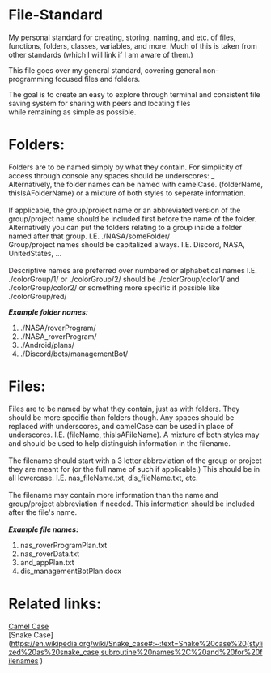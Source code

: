 # File-Standard
 My personal standard for creating, storing, naming, and etc. of files, functions, folders, classes, variables, and more.
 Much of this is taken from other standards (which I will link if I am aware of them.)
 
 This file goes over my general standard, covering general non-programming focused files and folders.

 The goal is to create an easy to explore through terminal and consistent file saving system for sharing with peers and locating files\
 while remaining as simple as possible.

# Folders:
Folders are to be named simply by what they contain.  For simplicity of access through console any spaces should be underscores: _  
Alternatively, the folder names can be named with camelCase. (folderName, thisIsAFolderName) or a mixture of both styles to seperate 
information.\
\
If applicable, the group/project name or an abbreviated version of the group/project name should be included first before the name of the folder.  
Alternatively you can put the folders relating to a group inside a folder named after that group.  I.E. ./NASA/someFolder/  
Group/project names should be capitalized always.  I.E. Discord, NASA, UnitedStates, ...\
\
Descriptive names are preferred over numbered or alphabetical names I.E. ./colorGroup/1/ or ./colorGroup/2/ should be 
./colorGroup/color1/ and ./colorGroup/color2/ or something more specific if possible like ./colorGroup/red/

***Example folder names:***
1. ./NASA/roverProgram/
2. ./NASA_roverProgram/
3. ./Android/plans/
4. ./Discord/bots/managementBot/

# Files:
Files are to be named by what they contain, just as with folders.  They should be more specific than folders though.  Any spaces 
should be replaced with underscores, and camelCase can be used in place of underscores. I.E. (fileName, thisIsAFileName).  A 
mixture of both styles may and should be used to help distinguish information in the filename.\
\
The filename should start with a 3 letter abbreviation of the group or project they are meant for (or the full name of such if 
applicable.)  This should be in all lowercase.  I.E. nas_fileName.txt, dis_fileName.txt, etc.\
\
The filename may contain more information than the name and group/project abbreviation if needed.  This information should be 
included after the file's name.\
\
***Example file names:***
1. nas_roverProgramPlan.txt
2. nas_roverData.txt
3. and_appPlan.txt
4. dis_managementBotPlan.docx

# Related links:
[Camel Case](https://en.wikipedia.org/wiki/Camel_case)\
[Snake Case](https://en.wikipedia.org/wiki/Snake_case#:~:text=Snake%20case%20(stylized%20as%20snake_case,subroutine%20names%2C%20and%20for%20filenames )
